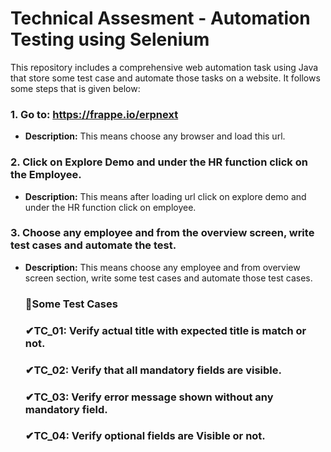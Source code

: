 # Technical Assesment - Automation Testing using Selenium
This repository includes a comprehensive web automation task using Java that store some test case and automate those tasks on a website. It follows some steps that is given below:


 ### 1. **Go to: https://frappe.io/erpnext**
 - **Description:** This means choose any browser and load this url.
   


 ### 2. **Click on Explore Demo and under the HR function click on the Employee.**
- **Description:** This means after loading url click on explore demo and under the HR function click on employee.
  
  


### 3. **Choose any employee and from the overview screen, write test cases and automate the test.**
- **Description:** This means choose any employee and from overview screen section, write some test cases and automate those test cases.
  

  
  ###  **🚀Some Test Cases**
  ### ✔TC_01: Verify actual title with expected title is match or not.
  ### ✔TC_02: Verify that all mandatory fields are visible.
  ### ✔TC_03: Verify error message shown without any mandatory field.
  ### ✔TC_04: Verify optional fields are Visible or not.
  
   
